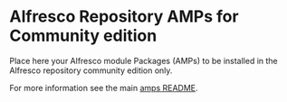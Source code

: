 # Alfresco Repository AMPs for Community edition

Place here your Alfresco module Packages (AMPs) to be installed in the Alfresco
repository community edition only.

For more information see the main [amps README](../amps/README.md).
